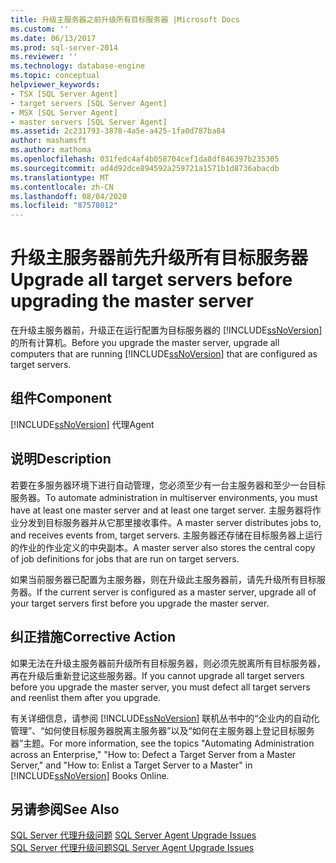 ```yaml
---
title: 升级主服务器之前升级所有目标服务器 |Microsoft Docs
ms.custom: ''
ms.date: 06/13/2017
ms.prod: sql-server-2014
ms.reviewer: ''
ms.technology: database-engine
ms.topic: conceptual
helpviewer_keywords:
- TSX [SQL Server Agent]
- target servers [SQL Server Agent]
- MSX [SQL Server Agent]
- master servers [SQL Server Agent]
ms.assetid: 2c231793-3878-4a5e-a425-1fa0d787ba84
author: mashamsft
ms.author: mathoma
ms.openlocfilehash: 031fedc4af4b058704cef1da8df846397b235305
ms.sourcegitcommit: ad4d92dce894592a259721a1571b1d8736abacdb
ms.translationtype: MT
ms.contentlocale: zh-CN
ms.lasthandoff: 08/04/2020
ms.locfileid: "87578012"
---
```

# <a name="upgrade-all-target-servers-before-upgrading-the-master-server"></a><span data-ttu-id="0619b-102">升级主服务器前先升级所有目标服务器</span><span class="sxs-lookup"><span data-stu-id="0619b-102">Upgrade all target servers before upgrading the master server</span></span>
  <span data-ttu-id="0619b-103">在升级主服务器前，升级正在运行配置为目标服务器的 [!INCLUDE[ssNoVersion](../../includes/ssnoversion-md.md)] 的所有计算机。</span><span class="sxs-lookup"><span data-stu-id="0619b-103">Before you upgrade the master server, upgrade all computers that are running [!INCLUDE[ssNoVersion](../../includes/ssnoversion-md.md)] that are configured as target servers.</span></span>  
  
## <a name="component"></a><span data-ttu-id="0619b-104">组件</span><span class="sxs-lookup"><span data-stu-id="0619b-104">Component</span></span>  
 [!INCLUDE[ssNoVersion](../../includes/ssnoversion-md.md)] <span data-ttu-id="0619b-105">代理</span><span class="sxs-lookup"><span data-stu-id="0619b-105">Agent</span></span>  
  
## <a name="description"></a><span data-ttu-id="0619b-106">说明</span><span class="sxs-lookup"><span data-stu-id="0619b-106">Description</span></span>  
 <span data-ttu-id="0619b-107">若要在多服务器环境下进行自动管理，您必须至少有一台主服务器和至少一台目标服务器。</span><span class="sxs-lookup"><span data-stu-id="0619b-107">To automate administration in multiserver environments, you must have at least one master server and at least one target server.</span></span> <span data-ttu-id="0619b-108">主服务器将作业分发到目标服务器并从它那里接收事件。</span><span class="sxs-lookup"><span data-stu-id="0619b-108">A master server distributes jobs to, and receives events from, target servers.</span></span> <span data-ttu-id="0619b-109">主服务器还存储在目标服务器上运行的作业的作业定义的中央副本。</span><span class="sxs-lookup"><span data-stu-id="0619b-109">A master server also stores the central copy of job definitions for jobs that are run on target servers.</span></span>  
  
 <span data-ttu-id="0619b-110">如果当前服务器已配置为主服务器，则在升级此主服务器前，请先升级所有目标服务器。</span><span class="sxs-lookup"><span data-stu-id="0619b-110">If the current server is configured as a master server, upgrade all of your target servers first before you upgrade the master server.</span></span>  
  
## <a name="corrective-action"></a><span data-ttu-id="0619b-111">纠正措施</span><span class="sxs-lookup"><span data-stu-id="0619b-111">Corrective Action</span></span>  
 <span data-ttu-id="0619b-112">如果无法在升级主服务器前升级所有目标服务器，则必须先脱离所有目标服务器，再在升级后重新登记这些服务器。</span><span class="sxs-lookup"><span data-stu-id="0619b-112">If you cannot upgrade all target servers before you upgrade the master server, you must defect all target servers and reenlist them after you upgrade.</span></span>  
  
 <span data-ttu-id="0619b-113">有关详细信息，请参阅 [!INCLUDE[ssNoVersion](../../includes/ssnoversion-md.md)] 联机丛书中的“企业内的自动化管理”、“如何使目标服务器脱离主服务器”以及“如何在主服务器上登记目标服务器”主题。</span><span class="sxs-lookup"><span data-stu-id="0619b-113">For more information, see the topics "Automating Administration across an Enterprise," "How to: Defect a Target Server from a Master Server," and "How to: Enlist a Target Server to a Master" in [!INCLUDE[ssNoVersion](../../includes/ssnoversion-md.md)] Books Online.</span></span>  
  
## <a name="see-also"></a><span data-ttu-id="0619b-114">另请参阅</span><span class="sxs-lookup"><span data-stu-id="0619b-114">See Also</span></span>  
 <span data-ttu-id="0619b-115">[SQL Server 代理升级问题](../../../2014/sql-server/install/sql-server-agent-upgrade-issues.md) </span><span class="sxs-lookup"><span data-stu-id="0619b-115">[SQL Server Agent Upgrade Issues](../../../2014/sql-server/install/sql-server-agent-upgrade-issues.md) </span></span>  
 [<span data-ttu-id="0619b-116">SQL Server 代理升级问题</span><span class="sxs-lookup"><span data-stu-id="0619b-116">SQL Server Agent Upgrade Issues</span></span>](../../../2014/sql-server/install/sql-server-agent-upgrade-issues.md)  
  
  
